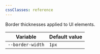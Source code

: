 ```yaml
---
cssClasses: reference
---
```


Border thicknesses applied to UI elements. 

| Variable         | Default value |
| ---------------- | ------------- |
| `--border-width` | `1px`         |
